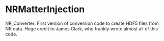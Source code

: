 # NRMatterInjection

NR_Converter:
First version of conversion code to create HDF5 files from NR data. 
Huge credit to James Clark, who frankly wrote almost all of this code.
